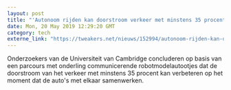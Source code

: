 ```yaml
---
layout: post
title: "'Autonoom rijden kan doorstroom verkeer met minstens 35 procent verbeteren'"
date: Mon, 20 May 2019 12:29:20 GMT
category: tech
externe_link: "https://tweakers.net/nieuws/152994/autonoom-rijden-kan-doorstroom-verkeer-met-minstens-35-procent-verbeteren.html"
---
```


Onderzoekers van de Universiteit van Cambridge concluderen op basis van een parcours met onderling communicerende robotmodelautootjes dat de doorstroom van het verkeer met minstens 35 procent kan verbeteren op het moment dat de auto's met elkaar samenwerken.<img src="http://feeds.feedburner.com/~r/tweakers/mixed/~4/wD4W_8Vf5WI" height="1" width="1" alt=""/>
